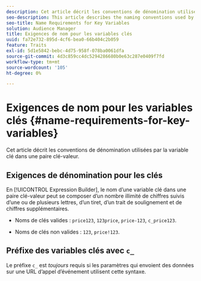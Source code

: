 ```yaml
---
description: Cet article décrit les conventions de dénomination utilisées par la variable clé dans une paire clé-valeur.
seo-description: This article describes the naming conventions used by the key variable in a key-value pair.
seo-title: Name Requirements for Key Variables
solution: Audience Manager
title: Exigences de nom pour les variables clés
uuid: fa72e732-895d-4cf6-bea0-66b404c2b059
feature: Traits
exl-id: 5d1e5842-bebc-4d75-958f-078ba0061dfa
source-git-commit: 4d3c859cc4dc5294286680b0e63c287e0409f7fd
workflow-type: tm+mt
source-wordcount: '105'
ht-degree: 0%

---
```


# Exigences de nom pour les variables clés {#name-requirements-for-key-variables}

Cet article décrit les conventions de dénomination utilisées par la variable clé dans une paire clé-valeur.

## Exigences de dénomination pour les clés

<!-- c_tb_key_name_requirements.xml -->

En [!UICONTROL Expression Builder], le nom d’une variable clé dans une paire clé-valeur peut se composer d’un nombre illimité de chiffres suivis d’une ou de plusieurs lettres, d’un tiret, d’un trait de soulignement et de chiffres supplémentaires.

* Noms de clés valides : `price123`, `123price`, `price-123`, `c_price123`.

* Noms de clés non valides : `123`, `price!123`.

## Préfixe des variables clés avec `c_`

Le préfixe `c_` est *toujours* requis si les paramètres qui envoient des données sur une URL d’appel d’événement utilisent cette syntaxe.
